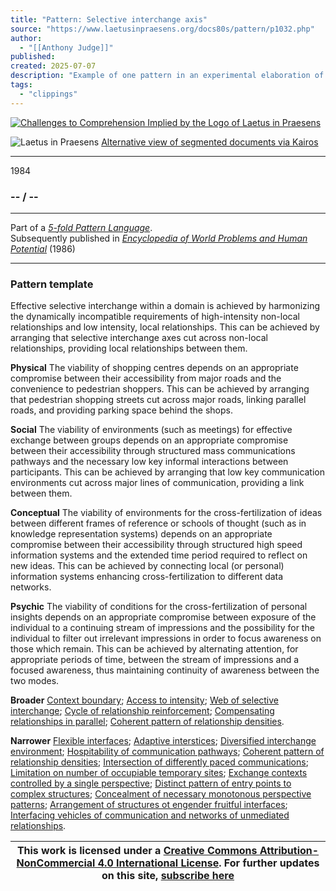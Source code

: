 ```yaml
---
title: "Pattern: Selective interchange axis"
source: "https://www.laetusinpraesens.org/docs80s/pattern/p1032.php"
author:
  - "[[Anthony Judge]]"
published:
created: 2025-07-07
description: "Example of one pattern in an experimental elaboration of a 5-fold pattern language. This explores the parallel between patterns at the physical level, the social level, the conceptual level, and the psychic level in the light of an underlying template based on the insights of Christopher Alexander"
tags:
  - "clippings"
---
```

[![Challenges to Comprehension Implied by the Logo
of Laetus in Praesens](https://www.laetusinpraesens.org/common/images/achngcol.jpg "Challenges to Comprehension Implied by the Logo
of Laetus in Praesens")](https://www.laetusinpraesens.org/context/logo_laetus.php)

![Laetus in Praesens](https://www.laetusinpraesens.org/common/images/laetus_title2.png) [Alternative view of segmented documents via Kairos](https://kairos.laetusinpraesens.org/p1032_8_pat_h_1)

---

1984

### \-- / --

---

Part of a *[5-fold Pattern Language](https://www.laetusinpraesens.org/docs80s/84patlan.php)*.  
Subsequently published in *[Encyclopedia of World Problems and Human Potential](https://www.un-intelligible.org/projects/homeency.php)* (1986)

---

### Pattern template

Effective selective interchange within a domain is achieved by harmonizing the dynamically incompatible requirements of high-intensity non-local relationships and low intensity, local relationships. This can be achieved by arranging that selective interchange axes cut across non-local relationships, providing local relationships between them.

**Physical** The viability of shopping centres depends on an appropriate compromise between their accessibility from major roads and the convenience to pedestrian shoppers. This can be achieved by arranging that pedestrian shopping streets cut across major roads, linking parallel roads, and providing parking space behind the shops.

**Social** The viability of environments (such as meetings) for effective exchange between groups depends on an appropriate compromise between their accessibility through structured mass communications pathways and the necessary low key informal interactions between participants. This can be achieved by arranging that low key communication environments cut across major lines of communication, providing a link between them.

**Conceptual** The viability of environments for the cross-fertilization of ideas between different frames of reference or schools of thought (such as in knowledge representation systems) depends on an appropriate compromise between their accessibility through structured high speed information systems and the extended time period required to reflect on new ideas. This can be achieved by connecting local (or personal) information systems enhancing cross-fertilization to different data networks.

**Psychic** The viability of conditions for the cross-fertilization of personal insights depends on an appropriate compromise between exposure of the individual to a continuing stream of impressions and the possibility for the individual to filter out irrelevant impressions in order to focus awareness on those which remain. This can be achieved by alternating attention, for appropriate periods of time, between the stream of impressions and a focused awareness, thus maintaining continuity of awareness between the two modes.

**Broader** [Context boundary](https://www.laetusinpraesens.org/docs80s/pattern/p1015.php); [Access to intensity](https://www.laetusinpraesens.org/docs80s/pattern/p1010.php); [Web of selective interchange](https://www.laetusinpraesens.org/docs80s/pattern/p1019.php); [Cycle of relationship reinforcement](https://www.laetusinpraesens.org/docs80s/pattern/p1031.php); [Compensating relationships in parallel](https://www.laetusinpraesens.org/docs80s/pattern/p1023.php); [Coherent pattern of relationship densities](https://www.laetusinpraesens.org/docs80s/pattern/p1028.php).

**Narrower** [Flexible interfaces](https://www.laetusinpraesens.org/docs80s/pattern/p1244.php); [Adaptive interstices](https://www.laetusinpraesens.org/docs80s/pattern/p1048.php); [Diversified interchange environment](https://www.laetusinpraesens.org/docs80s/pattern/p1046.php); [Hospitability of communication pathways](https://www.laetusinpraesens.org/docs80s/pattern/p1121.php); [Coherent pattern of relationship densities](https://www.laetusinpraesens.org/docs80s/pattern/p1028.php); [Intersection of differently paced communications](https://www.laetusinpraesens.org/docs80s/pattern/p1054.php); [Limitation on number of occupiable temporary sites](https://www.laetusinpraesens.org/docs80s/pattern/p1103.php); [Exchange contexts controlled by a single perspective](https://www.laetusinpraesens.org/docs80s/pattern/p1087.php); [Distinct pattern of entry points to complex structures](https://www.laetusinpraesens.org/docs80s/pattern/p1102.php); [Concealment of necessary monotonous perspective patterns](https://www.laetusinpraesens.org/docs80s/pattern/p1097.php); [Arrangement of structures ot engender fruitful interfaces](https://www.laetusinpraesens.org/docs80s/pattern/p1100.php); [Interfacing vehicles of communication and networks of unmediated relationships](https://www.laetusinpraesens.org/docs80s/pattern/p1052.php).

| This work is licensed under a [Creative Commons Attribution-NonCommercial 4.0 International License](http://creativecommons.org/licenses/by-nc/4.0/).  For further updates on this site, [subscribe here](https://laetusinpraesens.us19.list-manage.com/subscribe/post?u=1b1bc3aae057999099ff24455&id=4c64c53b45) |
| --- |